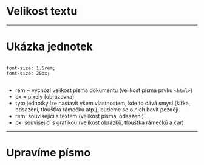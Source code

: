 <!-- .slide: data-state="c-slide-inter" -->

# Velikost textu

---

# Ukázka jednotek <!-- .element: class="c-sr-only" -->

<pre class="c-text-lg" contenteditable><code class="lang-css stretch" data-noescape>
<span class="current-visible">font-size: 1.5rem;</span>
<span class="fragment">font-size: 20px;</span>

</code></pre>

>>>
* rem ~ výchozí velikost písma dokumentu (velikost písma prvku `<html>`)
* px = pixely (obrazovka)
* tyto jednotky lze nastavit všem vlastnostem, kde to dává smysl (šířka, odsazení, tloušťka rámečku atp.), budeme se o nich bavit později
* rem: související s textem (velikost písma, odsazení)
* px: související s grafikou (velikost obrázků, tloušťka rámečků a čar)

---

<!-- .slide: data-state="c-slide-task" -->

# Upravíme písmo
